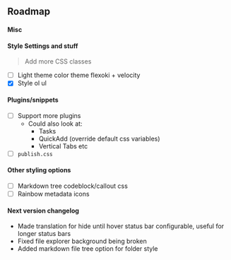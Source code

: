 ## Roadmap

#### Misc

#### Style Settings and stuff
> Add more CSS classes
- [ ] Light theme color theme flexoki + velocity
- [x] Style ol ul

#### Plugins/snippets
- [ ] Support more plugins
  - Could also look at:
    - Tasks
    <!-- - Excalidraw (too difficult to style) -->
    - QuickAdd (override default css variables)
    - Vertical Tabs etc
- [ ] `publish.css`

#### Other styling options
- [ ] Markdown tree codeblock/callout css
- [ ] Rainbow metadata icons
<!-- - [ ] PDF export styling (class select). Not happening when it is impossible to debug -->

#### Next version changelog
- Made translation for hide until hover status bar configurable, useful for longer status bars
- Fixed file explorer background being broken
- Added markdown file tree option for folder style